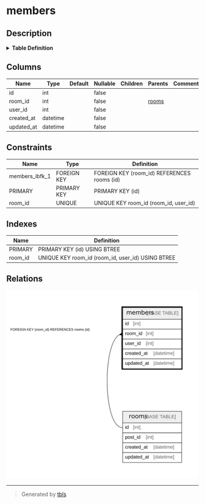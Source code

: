 # members

## Description

<details>
<summary><strong>Table Definition</strong></summary>

```sql
CREATE TABLE `members` (
  `id` int NOT NULL AUTO_INCREMENT,
  `room_id` int NOT NULL,
  `user_id` int NOT NULL,
  `created_at` datetime NOT NULL,
  `updated_at` datetime NOT NULL,
  PRIMARY KEY (`id`),
  UNIQUE KEY `room_id` (`room_id`,`user_id`),
  CONSTRAINT `members_ibfk_1` FOREIGN KEY (`room_id`) REFERENCES `rooms` (`id`) ON DELETE CASCADE
) ENGINE=InnoDB DEFAULT CHARSET=utf8mb4 COLLATE=utf8mb4_ja_0900_as_cs
```

</details>

## Columns

| Name | Type | Default | Nullable | Children | Parents | Comment |
| ---- | ---- | ------- | -------- | -------- | ------- | ------- |
| id | int |  | false |  |  |  |
| room_id | int |  | false |  | [rooms](rooms.md) |  |
| user_id | int |  | false |  |  |  |
| created_at | datetime |  | false |  |  |  |
| updated_at | datetime |  | false |  |  |  |

## Constraints

| Name | Type | Definition |
| ---- | ---- | ---------- |
| members_ibfk_1 | FOREIGN KEY | FOREIGN KEY (room_id) REFERENCES rooms (id) |
| PRIMARY | PRIMARY KEY | PRIMARY KEY (id) |
| room_id | UNIQUE | UNIQUE KEY room_id (room_id, user_id) |

## Indexes

| Name | Definition |
| ---- | ---------- |
| PRIMARY | PRIMARY KEY (id) USING BTREE |
| room_id | UNIQUE KEY room_id (room_id, user_id) USING BTREE |

## Relations

![er](members.svg)

---

> Generated by [tbls](https://github.com/k1LoW/tbls)

